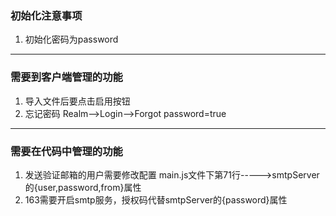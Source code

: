 ### 初始化注意事项
1. 初始化密码为password
---


### 需要到客户端管理的功能
1. 导入文件后要点击启用按钮
2. 忘记密码
Realm-->Login-->Forgot password=true

---

### 需要在代码中管理的功能
1. 发送验证邮箱的用户需要修改配置
main.js文件下第71行----->smtpServer的{user,password,from}属性
2. 163需要开启smtp服务，授权码代替smtpServer的{password}属性

